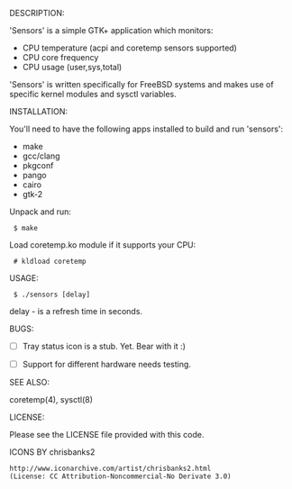 DESCRIPTION:

'Sensors' is a simple GTK+ application which monitors:

 - CPU temperature (acpi and coretemp sensors supported)
 - CPU core frequency
 - CPU usage (user,sys,total)


'Sensors' is written specifically for FreeBSD systems and makes use of specific kernel modules and sysctl variables.




INSTALLATION:

You'll need to have the following apps installed to build and run 'sensors':

- make
- gcc/clang
- pkgconf
- pango
- cairo
- gtk-2


Unpack and run: 

```
 $ make 
```
Load coretemp.ko module if it supports your CPU:

```
 # kldload coretemp
```

USAGE:

```
 $ ./sensors [delay]
```

 delay - is a refresh time in seconds.



BUGS:

- [ ] Tray status icon is a stub. Yet. Bear with it :)
- [ ] Support for different hardware needs testing.



SEE ALSO:

coretemp(4), sysctl(8)



LICENSE:

Please see the LICENSE file provided with this code.


ICONS BY
chrisbanks2

	http://www.iconarchive.com/artist/chrisbanks2.html
	(License: CC Attribution-Noncommercial-No Derivate 3.0)


